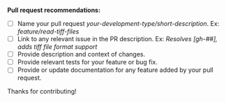 **Pull request recommendations:**

- [ ] Name your pull request _your-development-type/short-description_. Ex: _feature/read-tiff-files_
- [ ] Link to any relevant issue in the PR description. Ex: _Resolves [gh-##], adds tiff file format support_
- [ ] Provide description and context of changes.
- [ ] Provide relevant tests for your feature or bug fix.
- [ ] Provide or update documentation for any feature added by your pull request.

Thanks for contributing!
